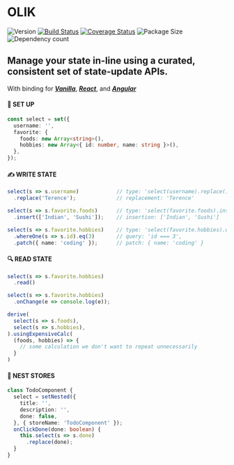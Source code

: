 # OLIK #

![Version](https://img.shields.io/npm/v/olik.svg)
[![Build Status](https://travis-ci.org/Memeplexx/olik.svg?branch=master)](https://travis-ci.org/Memeplexx/olik.svg?branch=master)
[![Coverage Status](https://coveralls.io/repos/github/Memeplexx/Olik/badge.svg?branch=master)](https://coveralls.io/github/Memeplexx/Olik?branch=master)
![Package Size](https://badgen.net/bundlephobia/minzip/olik)
![Dependency count](https://badgen.net/bundlephobia/dependency-count/olik)

## Manage your state **in-line** using a **curated**, **consistent** set of state-update APIs.  
With binding for ***[Vanilla](https://memeplexx.github.io/olik/docs/vanilla-js)***,
***[React](https://memeplexx.github.io/olik/docs/read)***, and
***[Angular](https://memeplexx.github.io/olik/docs/angular)***


#### 🌈 **SET UP**
```ts
const select = set({
  username: '',
  favorite: {
    foods: new Array<string>(),
    hobbies: new Array<{ id: number, name: string }>(),
  },
});
```  
#### ✍️ **WRITE STATE**  
```ts
select(s => s.username)            // type: 'select(username).replace()'
  .replace('Terence');             // replacement: 'Terence'

select(s => s.favorite.foods)      // type: 'select(favorite.foods).insert()'
  .insert(['Indian', 'Sushi']);    // insertion: ['Indian', 'Sushi']

select(s => s.favorite.hobbies)    // type: 'select(favorite.hobbies).whereOne(id).eq(3).patch()'
  .whereOne(s => s.id).eq(3)       // query: 'id === 3',
  .patch({ name: 'coding' });      // patch: { name: 'coding' }
```
#### 🔍 **READ STATE**
```ts
select(s => s.favorite.hobbies)
  .read()

select(s => s.favorite.hobbies)
  .onChange(e => console.log(e));

derive(
  select(s => s.foods),
  select(s => s.hobbies),
).usingExpensiveCalc(
  (foods, hobbies) => {
    // some calculation we don't want to repeat unnecessarily
  }
)
```
#### 🥚 **NEST STORES**
```ts
class TodoComponent {
  select = setNested({
    title: '',
    description: '',
    done: false,
  }, { storeName: 'TodoComponent' });
  onClickDone(done: boolean) {
    this.select(s => s.done)
      .replace(done);
  }
}
```